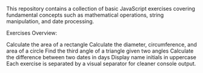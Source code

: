 This repository contains a collection of basic JavaScript exercises covering fundamental concepts such as mathematical operations, string manipulation, and date processing.

Exercises Overview:

Calculate the area of a rectangle
Calculate the diameter, circumference, and area of a circle
Find the third angle of a triangle given two angles
Calculate the difference between two dates in days
Display name initials in uppercase
Each exercise is separated by a visual separator for cleaner console output.